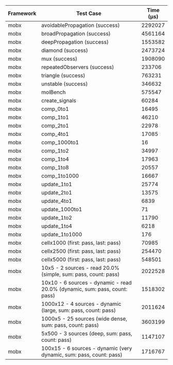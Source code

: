 | Framework | Test Case | Time (μs) |
| --- | --- | --- |
| mobx | avoidablePropagation (success) | 2292027 |
| mobx | broadPropagation (success) | 4561164 |
| mobx | deepPropagation (success) | 1553582 |
| mobx | diamond (success) | 2473724 |
| mobx | mux (success) | 1908090 |
| mobx | repeatedObservers (success) | 233706 |
| mobx | triangle (success) | 763231 |
| mobx | unstable (success) | 346632 |
| mobx | molBench | 575547 |
| mobx | create_signals | 60284 |
| mobx | comp_0to1 | 16495 |
| mobx | comp_1to1 | 46210 |
| mobx | comp_2to1 | 22978 |
| mobx | comp_4to1 | 17085 |
| mobx | comp_1000to1 | 16 |
| mobx | comp_1to2 | 34997 |
| mobx | comp_1to4 | 17963 |
| mobx | comp_1to8 | 20557 |
| mobx | comp_1to1000 | 16667 |
| mobx | update_1to1 | 25774 |
| mobx | update_2to1 | 13575 |
| mobx | update_4to1 | 6839 |
| mobx | update_1000to1 | 71 |
| mobx | update_1to2 | 11790 |
| mobx | update_1to4 | 6218 |
| mobx | update_1to1000 | 176 |
| mobx | cellx1000 (first: pass, last: pass) | 70985 |
| mobx | cellx2500 (first: pass, last: pass) | 254470 |
| mobx | cellx5000 (first: pass, last: pass) | 548501 |
| mobx | 10x5 - 2 sources - read 20.0% (simple, sum: pass, count: pass) | 2022528 |
| mobx | 10x10 - 6 sources - dynamic - read 20.0% (dynamic, sum: pass, count: pass) | 1518302 |
| mobx | 1000x12 - 4 sources - dynamic (large, sum: pass, count: pass) | 2011624 |
| mobx | 1000x5 - 25 sources (wide dense, sum: pass, count: pass) | 3603199 |
| mobx | 5x500 - 3 sources (deep, sum: pass, count: pass) | 1147107 |
| mobx | 100x15 - 6 sources - dynamic (very dynamic, sum: pass, count: pass) | 1716767 |
